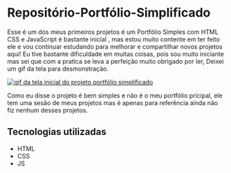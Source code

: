 # Repositório-Portfólio-Simplificado
Esse é um dos meus primeiros projetos é um Portfólio Simples com HTML CSS e JavaScript é bastante inicial , mas estou muito contente em ter feito ele e vou continuar estudando para melhorar e compartilhar novos projetos aqui! Eu tive bastante dificuldade em muitas coisas, pois sou muito iniciante mas sei que com a pratica se leva a perfeição muito obrigado por ler, Deixei um gif da tela para desmonstração.

[<img src="Animação.gif" alt="gif da tela inicial do projeto portfólio simplificado">](https://gustavo-gsilva.github.io/portfolio-simplicado/)

Como eu disse o projeto é bem simples e não é o meu portfólio pricipal, ele tem uma sesão de meus projetos mas é apenas para referência ainda não fiz nenhum desses projetos.

## Tecnologias utilizadas
- HTML
- CSS
- JS
